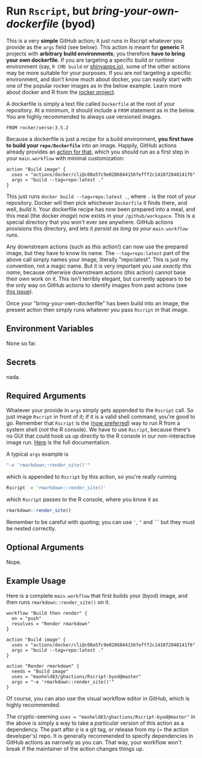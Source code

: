 # Run `Rscript`, but *bring-your-own-dockerfile* (byod)

This is a very **simple** GitHub action; it just runs in Rscript whatever you provide as the `args` field (see below).
This action is meant for **generic** R projects with **arbitrary build environments**; you therefore **have to bring your own dockerfile**.
If you are targeting a specific build or runtime environment (say, `R CMD build` or [shinyapps.io](https://www.shinyapps.io)), some of the other actions may be more suitable for your purposes.
If you are *not* targeting a specific environment, and don't know much about docker, you can easily start with one of the popular rocker images as in the below example. 
Learn more about docker and R from the [rocker project](http://rocker-project.org).

A dockerfile is simply a text file called `Dockerfile` at the root of your repository.
At a minimum, it should include a `FROM` statement as in the below.
You are highly recommended to always use versioned images.

```
FROM rocker/verse:3.5.2
```

Because a dockerfile is just a *recipe* for a build environment, **you first have to build your `repo/Dockerfile`** into an image.
Happily, GitHub actions already provides an [action for that](https://github.com/actions/docker), which you should run as a first step in your `main.workflow` with minimal customization:

```
action "Build image" {
  uses = "actions/docker/cli@c08a5fc9e0286844156fefff2c141072048141f6"
  args = "build --tag=repo:latest ."
}
```

This just runs `docker build --tag=repo:latest .`, where `.` is the root of your repository.
Docker will then pick whichever `Dockerfile` it finds there, and well, *build* it.
Your dockerfile recipe has now been prepared into a meal, and this meal (the docker *image*) now exists in your `/github/workspace`.
This is a special directory that you won't ever see anywhere.
GitHub actions provisions this directory, and lets it *persist as long as your `main.workflow` runs*.

Any downstream actions (such as *this* action!) can now use the prepared image, but they have to know its name.
The `--tag=repo:latest` part of the above call simply names your image, literally "repo:latest".
This is just my convention, not a magic name.
But it is very important you *use exactly this name*, because otherwise downstream actions (*this* action) cannot base their own work on it.
This isn't terribly elegant, but currently appears to be the only way on GitHub actions to identify images from past actions (see [this issue](https://github.com/maxheld83/ghactions/issues/1)).

Once your "bring-your-own-dockerfile" has been build into an image, the present action then simply runs whatever you pass `Rscript` *in* that image.


## Environment Variables

None so far.


## Secrets

nada.


## Required Arguments

Whatever your provide in `args` simply gets appended to the `Rscript` call.
So just image `Rscript` in front of it; if it is a valid shell command, you're good to go.
Remember that `Rscript` is the ([now preferred](https://stackoverflow.com/questions/18306362/run-r-script-from-command-line/18306656#18306656)) way to run R from a system shell (*not* the R console).
We have to use `Rscript`, because there's no GUI that could hook us up directly to the R console in our non-interactive image run.
[Here](https://stat.ethz.ch/R-manual/R-devel/library/utils/html/Rscript.html) is the full documentation.

A typical `args` example is

```bash
"-e 'rmarkdown::render_site()'"
```

which is appended to `Rscript` by this action, so you're really running

```bash
Rscript -e 'rmarkdown::render_site()'
```

which `Rscript` passes to the R console, where you know it as

```r
rmarkdown::render_site()
```

Remember to be careful with quoting; you can use `'`, `"` and ``` but they must be nested correctly.


## Optional Arguments

Nope.


## Example Usage

Here is a complete `main.workflow` that first builds your (byod) image, and then runs `rmarkdown::render_site()` on it.

```
workflow "Build then render" {
  on = "push"
  resolves = "Render rmarkdown"
}

action "Build image" {
  uses = "actions/docker/cli@c08a5fc9e0286844156fefff2c141072048141f6"
  args = "build --tag=repo:latest ."
}

action "Render rmarkdown" {
  needs = "Build image"
  uses = "maxheld83/ghactions/Rscript-byod@master"
  args = "-e 'rmarkdown::render_site()'"
}
```

Of course, you can also use the visual workflow editor in GitHub, which is highly recommended.

The cryptic-seeming `uses = "maxheld83/ghactions/Rscript-byod@master"` in the above is simply a way to take a *particular* version of this action as a dependency.
The part after `@` is a git tag, or release from my (= the action developer's) repo.
It is generally recommended to specify dependencies in GitHub actions as narrowly as you can.
That way, your workflow won't break if the maintainer of the action changes things up.
